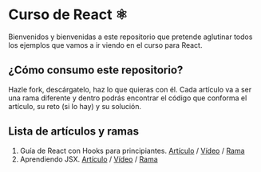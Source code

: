 # Curso de React ⚛️

Bienvenidos y bienvenidas a este repositorio que pretende aglutinar todos los ejemplos que vamos a ir viendo en el curso para React.

## ¿Cómo consumo este repositorio?

Hazle fork, descárgatelo, haz lo que quieras con él. Cada artículo va a ser una rama diferente y dentro podrás encontrar el código que conforma el artículo, su reto (si lo hay) y su solución.

## Lista de artículos y ramas

1. Guía de React con Hooks para principiantes. [Artículo](https://antonio.laguna.es/posts/guia-react-para-principiantes-con-hooks/) / [Vídeo](https://youtu.be/H_3IkTklcX8) / [Rama](https://github.com/Antonio-Laguna/curso-react/tree/001-guia-react-hooks)
2. Aprendiendo JSX. [Artículo](https://antonio.laguna.es/posts/guia-react-aprendiendo-jsx) / [Vídeo](https://youtu.be/RZ6EVaxmtN4) / [Rama](https://github.com/Antonio-Laguna/curso-react/tree/002-aprendiendo-jsx)
